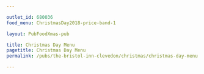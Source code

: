 ```yaml
---

outlet_id: 680036
food_menu: ChristmasDay2018-price-band-1

layout: PubFoodXmas-pub

title: Christmas Day Menu
pagetitle: Christmas Day Menu
permalink: /pubs/the-bristol-inn-clevedon/christmas/christmas-day-menu.html

---
```

